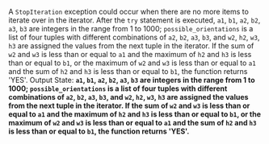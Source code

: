 A `StopIteration` exception could occur when there are no more items to iterate over in the iterator. After the `try` statement is executed, `a1`, `b1`, `a2`, `b2`, `a3`, `b3` are integers in the range from 1 to 1000; `possible_orientations` is a list of four tuples with different combinations of `a2`, `b2`, `a3`, `b3`, and `w2`, `h2`, `w3`, `h3` are assigned the values from the next tuple in the iterator. If the sum of `w2` and `w3` is less than or equal to `a1` and the maximum of `h2` and `h3` is less than or equal to `b1`, or the maximum of `w2` and `w3` is less than or equal to `a1` and the sum of `h2` and `h3` is less than or equal to `b1`, the function returns 'YES'.
Output State: **`a1`, `b1`, `a2`, `b2`, `a3`, `b3` are integers in the range from 1 to 1000; `possible_orientations` is a list of four tuples with different combinations of `a2`, `b2`, `a3`, `b3`, and `w2`, `h2`, `w3`, `h3` are assigned the values from the next tuple in the iterator. If the sum of `w2` and `w3` is less than or equal to `a1` and the maximum of `h2` and `h3` is less than or equal to `b1`, or the maximum of `w2` and `w3` is less than or equal to `a1` and the sum of `h2` and `h3` is less than or equal to `b1`, the function returns 'YES'.**